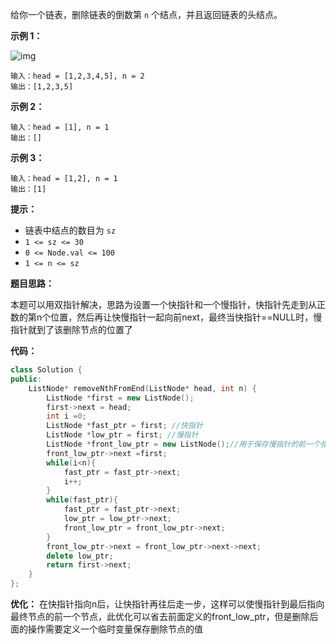 给你一个链表，删除链表的倒数第 `n` 个结点，并且返回链表的头结点。

 

**示例 1：**

![img](https://img-blog.csdnimg.cn/img_convert/8660b281e0a5bac0ef981fab90aa8e20.png)

```
输入：head = [1,2,3,4,5], n = 2
输出：[1,2,3,5]
```

**示例 2：**

```
输入：head = [1], n = 1
输出：[]
```

**示例 3：**

```
输入：head = [1,2], n = 1
输出：[1]
```

 

**提示：**

- 链表中结点的数目为 `sz`
- `1 <= sz <= 30`
- `0 <= Node.val <= 100`
- `1 <= n <= sz`





**题目思路：**

​	本题可以用双指针解决，思路为设置一个快指针和一个慢指针，快指针先走到从正数的第n个位置，然后再让快慢指针一起向前next，最终当快指针==NULL时，慢指针就到了该删除节点的位置了

**代码：**

```c++
class Solution {
public:
    ListNode* removeNthFromEnd(ListNode* head, int n) {
        ListNode *first = new ListNode();
        first->next = head;
        int i =0;
        ListNode *fast_ptr = first; //快指针
        ListNode *low_ptr = first; //慢指针
        ListNode *front_low_ptr = new ListNode();//用于保存慢指针的前一个指针 便于删除操作
        front_low_ptr->next =first;
        while(i<n){
            fast_ptr = fast_ptr->next;
            i++;
        }
        while(fast_ptr){
            fast_ptr = fast_ptr->next;
            low_ptr = low_ptr->next;
            front_low_ptr = front_low_ptr->next;
        }
        front_low_ptr->next = front_low_ptr->next->next;
        delete low_ptr;
        return first->next;
    }
};
```
**优化：**
在快指针指向n后，让快指针再往后走一步，这样可以使慢指针到最后指向最终节点的前一个节点，此优化可以省去前面定义的front_low_ptr，但是删除后面的操作需要定义一个临时变量保存删除节点的值  
